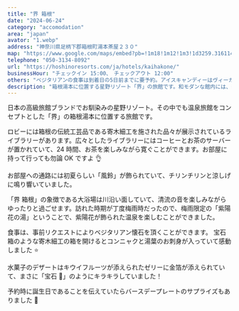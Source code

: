 ```yaml
---
title: "界 箱根"
date: "2024-06-24"
category: "accomodation"
area: "japan"
avator: "1.webp"
address: "神奈川県足柄下郡箱根町湯本茶屋２３０"
map: "https://www.google.com/maps/embed?pb=!1m18!1m12!1m3!1d3259.316114406241!2d139.0840236!3d35.223500099999995!2m3!1f0!2f0!3f0!3m2!1i1024!2i768!4f13.1!3m3!1m2!1s0x6019a301a1b2d0bd%3A0x9013092e9aa5def2!2z55WMIOeuseaguQ!5e0!3m2!1sja!2sjp!4v1719480332060!5m2!1sja!2sjp"
telephone: "050-3134-8092"
url: "https://hoshinoresorts.com/ja/hotels/kaihakone/"
businessHour: "チェックイン 15:00、　チェックアウト 12:00"
others: "ベジタリアンの食事は到着日の5日前までに要予約。アイスキャンディーはヴィーガンです。"
description: "箱根湯本に位置する星野リゾート「界」の旅館です。和モダンな館内には、季節を代表する花「紫陽花」や夏の風物詩「風鈴」などが飾られ、季節感を存分に味わえる空間が広がっています。"
---
```


日本の高級旅館ブランドでお馴染みの星野リゾート。その中でも温泉旅館をコンセプトとした「界」の箱根湯本に位置する旅館です。

ロビーには箱根の伝統工芸品である寄木細工を施された品々が展示されているライブラリーがあります。広々としたライブラリーにはコーヒーとお茶のサーバーが置かれていて、24 時間、お茶を楽しみながら寛ぐことができます。お部屋に持って行っても勿論 OK ですよ 👌

お部屋への通路には初夏らしい「風鈴」が飾られていて、チリンチリンと涼しげに鳴り響いていました。

「界 箱根」の象徴である大浴場は川沿い面していて、清流の音を楽しみながらゆったりと過ごせます。訪れた時期が丁度梅雨時だったので、梅雨限定の「紫陽花の湯」ということで、紫陽花が飾られた温泉を楽しむことができました。

食事は、事前リクエストによりベジタリアン懐石を頂くことができます。
宝石箱のような寄木細工の箱を開けるとコンニャクと湯葉のお刺身が入っていて感動しました ⭐️

水菓子のデザートはキウイフルーツが添えられたゼリーに金箔が添えられていて、まさに「宝石 💎」のようにキラキラしていました！

予約時に誕生日であることを伝えていたらバースデープレートのサプライズもありました 🎁
